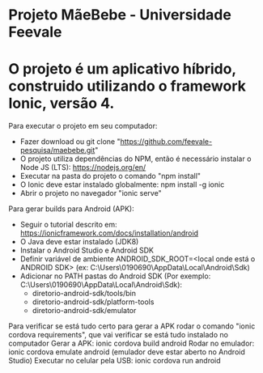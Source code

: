 # Projeto MãeBebe - Universidade Feevale

# O projeto é um aplicativo híbrido, construido utilizando o framework Ionic, versão 4.

Para executar o projeto em seu computador:
- Fazer download ou git clone "https://github.com/feevale-pesquisa/maebebe.git"
- O projeto utiliza dependências do NPM, então é necessário instalar o Node JS (LTS): https://nodejs.org/en/
- Executar na pasta do projeto o comando "npm install" 
- O Ionic deve estar instalado globalmente: npm install -g ionic
- Abrir o projeto no navegador "ionic serve"

Para gerar builds para Android (APK):
- Seguir o tutorial descrito em: https://ionicframework.com/docs/installation/android
- O Java deve estar instalado (JDK8)
- Instalar o Android Studio e Android SDK
- Definir variável de ambiente ANDROID_SDK_ROOT=<local onde está o ANDROID SDK> (ex: C:\Users\0190690\AppData\Local\Android\Sdk\)
- Adicionar no PATH pastas do Android SDK (Por exemplo: C:\Users\0190690\AppData\Local\Android\Sdk\):
  - diretorio-android-sdk/tools/bin
  - diretorio-android-sdk/platform-tools
  - diretorio-android-sdk/emulator
  
Para verificar se está tudo certo para gerar a APK rodar o comando "ionic cordova requirements", que vai verificar se está tudo instalado no computador
Gerar a APK: ionic cordova build android 
Rodar no emulador: ionic cordova emulate android (emulador deve estar aberto no Android Studio)
Executar no celular pela USB: ionic cordova run android
